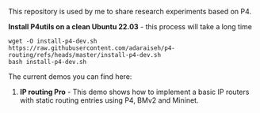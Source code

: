This repository is used by me to share research experiments based on P4. 

**Install P4utils on a clean Ubuntu 22.03** - this process will take a long time
```
wget -O install-p4-dev.sh https://raw.githubusercontent.com/adaraiseh/p4-routing/refs/heads/master/install-p4-dev.sh
bash install-p4-dev.sh
```

The current demos you can find here:
1. **IP routing Pro** - This demo shows how to implement a basic IP routers with static routing entries using P4, BMv2 and Mininet. 
